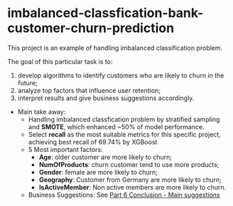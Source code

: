 # imbalanced-classfication-bank-customer-churn-prediction
  This project is an example of handling imbalanced classification problem. 

  The goal of this particular task is to:  
1) develop algorithms to identify customers who are likely to churn in the future;  
  2) analyze top factors that influence user retention;  
  3) interpret results and give business suggestions accordingly.

- Main take away:
    - Handling imbalanced classfication problem by stratified sampling and **SMOTE**, which enhanced ~50% of model performance.
    - Select **recall** as the most suitable metrics for this specific project, achieving best recall of 69.74% by XGBoost
    - 5 Most important factors:   
        - **Age**: older customer are more likely to churn;  
        -  **NumOfProducts**: churn customer tend to use more products;  
        - **Gender**: female are more likely to churn;   
        - **Geography**: Customer from Germany are more likely to churn;  
        - **IsActiveMember**: Non active members are more likely to churn.  
    - Business Suggestions: See [Part 6 Conclusion - Main suggestions](#part6-suggest) 
    
